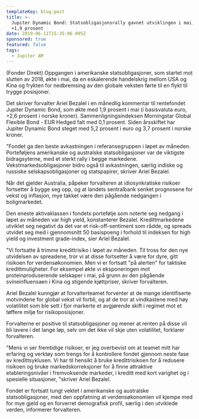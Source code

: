 ```yaml
---
templateKey: blog-post
title: >-
  Jupiter Dynamic Bond: Statsobligasjonsrally gavnet utviklingen i mai, fondet
  +1,9 prosent
date: 2019-06-11T15:35:06.095Z
sponsored: true
featured: false
tags:
  - Jupiter AM
---
```

(Fonder Direkt) Oppgangen i amerikanske statsobligasjoner, som startet mot slutten av 2018, økte i mai, da en eskalerende handelskrig mellom USA og Kina og frykten for nedbremsing av den globale veksten førte til en flykt til trygge posisjoner.



Det skriver forvalter Ariel Bezalel i en månedlig kommentar til rentefondet Jupiter Dynamic Bond, som økte med 1,9 prosent i mai (i basisvaluta euro, +2,6 prosent i norske kroner). Sammenligningsindeksen Morningstar Global Flexible Bond - EUR Hedged falt med 0,1 prosent. Siden årsskiftet har Jupiter Dynamic Bond steget med 5,2 prosent i euro og 3,7 prosent i norske kroner.



"Fondet ga den beste avkastningen i referansegruppen i løpet av måneden. Porteføljens amerikanske og australske statsobligasjoner var de viktigste bidragsyterne, med et sterkt rally i begge markedene. Vekstmarkedsobligasjoner bidro også til avkastningen, særlig indiske og russiske selskapsobligasjoner og statspapirer, skriver Ariel Bezalel.



Når det gjelder Australia, påpeker forvalteren at idiosynkratiske risikoer fortsetter å bygge seg opp, og at landets sentralbank senket prognosene for vekst og inflasjon, mye takket være den pågående nedgangen i boligmarkedet.



Den eneste aktivaklassen i fondets portefølje som noterte seg nedgang i løpet av måneden var high yield, konstanterer Bezalel. Kredittmarkedene utviklet seg negativt da det var et risk-off-sentiment som rådde, og spreads utvidet seg med i gjennomsnitt 50 basispoeng i forhold til indeksen for high yield og investment grade-index, sier Ariel Bezalel.



"Vi fortsatte å trimme kredittrisiko i løpet av måneden. Til tross for den nye utvidelsen av spreadene, tror vi at disse fortsetter å være for dyre, gitt risikoen for verdensøkonomien. Men vi er fortsatt "på alerten" for taktiske kredittmuligheter. For eksempel økte vi eksponeringen mot proteinproduserende selskaper i mai, på grunn av den pågående svineinfluensaen i Kina og stigende kjøttpriser, skriver forvalteren.



Ariel Bezalel kunngjør at forvalterteamet forventer at de mange identifiserte motvindene for global vekst vil forbli, og at de tror at vindkastene med høy volatilitet som ble sett i fjor markerte et avgjørende skift i regimet mot et tøffere miljø for risikoposisjoner.



Forvalterne er positive til statsobligasjoner og mener at renten på disse vil bli lavere i det lange løp, selv om det ikke vil skje uten volatilitet, forklarer forvalteren.



"Mens vi ser fremtidige risikoer, er jeg overbevist om at teamet mitt har erfaring og verktøy som trengs for å kontrollere fondet gjennom neste fase av kredittsyklusen. Vi har til hensikt å bruke kredittrisikoen for å redusere risikoen og bruke markedskorreksjoner for å finne attraktive etableringsnivåer i fremvoksende markeder, i kreditt med kort varighet og i spesielle situasjoner, "skriver Ariel Bezalel.



Fondet er fortsatt tungt vektet i amerikanske og australske statsobligasjoner, med den oppfatning at verdensøkonomien vil kjempe med for mye gjeld og en forverret demografisk profil, særlig i den utviklede verden, informerer forvalteren.
